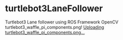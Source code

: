 # turtlebot3LaneFollower
Turtlebot3 Lane follower using ROS Framework OpenCV
turtlebot3_waffle_pi_components.png!
[Uploading turtlebot3_waffle_pi_components.png…]()
